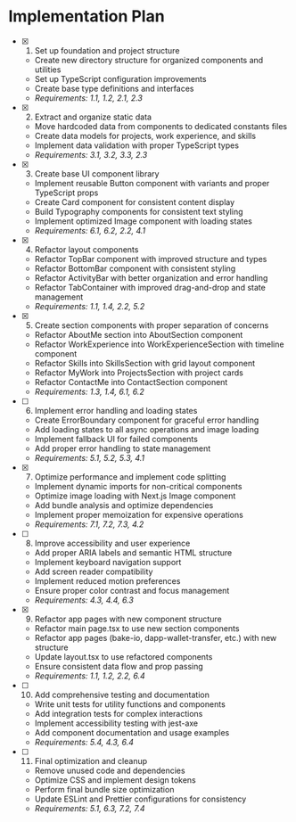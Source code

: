 # Implementation Plan

- [x] 1. Set up foundation and project structure

  - Create new directory structure for organized components and utilities
  - Set up TypeScript configuration improvements
  - Create base type definitions and interfaces
  - _Requirements: 1.1, 1.2, 2.1, 2.3_

- [x] 2. Extract and organize static data

  - Move hardcoded data from components to dedicated constants files
  - Create data models for projects, work experience, and skills
  - Implement data validation with proper TypeScript types
  - _Requirements: 3.1, 3.2, 3.3, 2.3_

- [x] 3. Create base UI component library

  - Implement reusable Button component with variants and proper TypeScript props
  - Create Card component for consistent content display
  - Build Typography components for consistent text styling
  - Implement optimized Image component with loading states
  - _Requirements: 6.1, 6.2, 2.2, 4.1_

- [x] 4. Refactor layout components

  - Refactor TopBar component with improved structure and types
  - Refactor BottomBar component with consistent styling
  - Refactor ActivityBar with better organization and error handling
  - Refactor TabContainer with improved drag-and-drop and state management
  - _Requirements: 1.1, 1.4, 2.2, 5.2_

- [x] 5. Create section components with proper separation of concerns

  - Refactor AboutMe section into AboutSection component
  - Refactor WorkExperience into WorkExperienceSection with timeline component
  - Refactor Skills into SkillsSection with grid layout component
  - Refactor MyWork into ProjectsSection with project cards
  - Refactor ContactMe into ContactSection component
  - _Requirements: 1.3, 1.4, 6.1, 6.2_

- [ ] 6. Implement error handling and loading states

  - Create ErrorBoundary component for graceful error handling
  - Add loading states to all async operations and image loading
  - Implement fallback UI for failed components
  - Add proper error handling to state management
  - _Requirements: 5.1, 5.2, 5.3, 4.1_

- [x] 7. Optimize performance and implement code splitting

  - Implement dynamic imports for non-critical components
  - Optimize image loading with Next.js Image component
  - Add bundle analysis and optimize dependencies
  - Implement proper memoization for expensive operations
  - _Requirements: 7.1, 7.2, 7.3, 4.2_

- [ ] 8. Improve accessibility and user experience

  - Add proper ARIA labels and semantic HTML structure
  - Implement keyboard navigation support
  - Add screen reader compatibility
  - Implement reduced motion preferences
  - Ensure proper color contrast and focus management
  - _Requirements: 4.3, 4.4, 6.3_

- [x] 9. Refactor app pages with new component structure

  - Refactor main page.tsx to use new section components
  - Refactor app pages (bake-io, dapp-wallet-transfer, etc.) with new structure
  - Update layout.tsx to use refactored components
  - Ensure consistent data flow and prop passing
  - _Requirements: 1.1, 1.2, 2.2, 6.4_

- [ ] 10. Add comprehensive testing and documentation

  - Write unit tests for utility functions and components
  - Add integration tests for complex interactions
  - Implement accessibility testing with jest-axe
  - Add component documentation and usage examples
  - _Requirements: 5.4, 4.3, 6.4_

- [ ] 11. Final optimization and cleanup
  - Remove unused code and dependencies
  - Optimize CSS and implement design tokens
  - Perform final bundle size optimization
  - Update ESLint and Prettier configurations for consistency
  - _Requirements: 5.1, 6.3, 7.2, 7.4_
